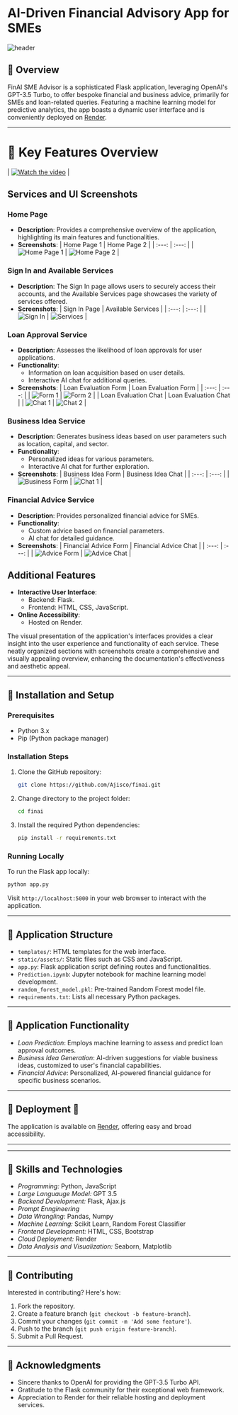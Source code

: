 # AI-Driven Financial Advisory App for SMEs

![header](https://capsule-render.vercel.app/api?type=wave&color=gradient&height=300&section=header&text=FinAI%20SME%20Advisor&fontSize=50)

## 📍 Overview
FinAI SME Advisor is a sophisticated Flask application, leveraging OpenAI's GPT-3.5 Turbo, to offer bespoke financial and business advice, primarily for SMEs and loan-related queries. Featuring a machine learning model for predictive analytics, the app boasts a dynamic user interface and is conveniently deployed on [Render](https://finai-t4wc.onrender.com).

---

# 📍 Key Features Overview

| [![Watch the video](https://img.youtube.com/vi/y8iPCGCZJCo/maxresdefault.jpg)](https://youtu.be/y8iPCGCZJCo) |

## Services and UI Screenshots

### Home Page
- **Description**: Provides a comprehensive overview of the application, highlighting its main features and functionalities.
- **Screenshots**:
  | Home Page 1 | Home Page 2 |
  | :---: | :---: |
  | ![Home Page 1](https://github.com/Ajisco/ai-finance/blob/master/fin_images/fin_home1.png) | ![Home Page 2](https://github.com/Ajisco/ai-finance/blob/master/fin_images/fin_home2.png) |

### Sign In and Available Services
- **Description**: The Sign In page allows users to securely access their accounts, and the Available Services page showcases the variety of services offered.
- **Screenshots**:
  | Sign In Page | Available Services |
  | :---: | :---: |
  | ![Sign In](https://github.com/Ajisco/ai-finance/blob/master/fin_images/fin_signin.png) | ![Services](https://github.com/Ajisco/ai-finance/blob/master/fin_images/fin_services.png) |

### Loan Approval Service
- **Description**: Assesses the likelihood of loan approvals for user applications.
- **Functionality**:
  - Information on loan acquisition based on user details.
  - Interactive AI chat for additional queries.
- **Screenshots**:
  | Loan Evaluation Form | Loan Evaluation Form |
  | :---: | :---: |
  | ![Form 1](https://github.com/Ajisco/ai-finance/blob/master/fin_images/fin_pred_form1.png) | ![Form 2](https://github.com/Ajisco/ai-finance/blob/master/fin_images/fin_pred_form2.png) |
  | Loan Evaluation Chat | Loan Evaluation Chat |
  | ![Chat 1](https://github.com/Ajisco/ai-finance/blob/master/fin_images/fin_pred_chat_1.png) | ![Chat 2](https://github.com/Ajisco/ai-finance/blob/master/fin_images/form_pred_chat_2.png) |

### Business Idea Service
- **Description**: Generates business ideas based on user parameters such as location, capital, and sector.
- **Functionality**:
  - Personalized ideas for various parameters.
  - Interactive AI chat for further exploration.
- **Screenshots**:
  | Business Idea Form | Business Idea Chat |
  | :---: | :---: |
  | ![Business Form](https://github.com/Ajisco/ai-finance/blob/master/fin_images/fin_busin_form1.png) | ![Chat 1](https://github.com/Ajisco/ai-finance/blob/master/fin_images/fin_busin_chat1.png) |

### Financial Advice Service
- **Description**: Provides personalized financial advice for SMEs.
- **Functionality**:
  - Custom advice based on financial parameters.
  - AI chat for detailed guidance.
- **Screenshots**:
  | Financial Advice Form | Financial Advice Chat |
  | :---: | :---: |
  | ![Advice Form](https://github.com/Ajisco/ai-finance/blob/master/fin_images/fin_finan_form1.png) | ![Advice Chat](https://github.com/Ajisco/ai-finance/blob/master/fin_images/fin_finan_chat1.png) |

## Additional Features
- **Interactive User Interface**:
  - Backend: Flask.
  - Frontend: HTML, CSS, JavaScript.
- **Online Accessibility**:
  - Hosted on Render.

The visual presentation of the application's interfaces provides a clear insight into the user experience and functionality of each service. These neatly organized sections with screenshots create a comprehensive and visually appealing overview, enhancing the documentation's effectiveness and aesthetic appeal.

---

## 📍 Installation and Setup

### Prerequisites
- Python 3.x
- Pip (Python package manager)

### Installation Steps
1. Clone the GitHub repository:
   ```bash
   git clone https://github.com/Ajisco/finai.git
   ```
2. Change directory to the project folder:
   ```bash
   cd finai
   ```
3. Install the required Python dependencies:
   ```bash
   pip install -r requirements.txt
   ```

### Running Locally
To run the Flask app locally:
```bash
python app.py
```
Visit `http://localhost:5000` in your web browser to interact with the application.

---

## 📍 Application Structure
- `templates/`: HTML templates for the web interface.
- `static/assets/`: Static files such as CSS and JavaScript.
- `app.py`: Flask application script defining routes and functionalities.
- `Prediction.ipynb`: Jupyter notebook for machine learning model development.
- `random_forest_model.pkl`: Pre-trained Random Forest model file.
- `requirements.txt`: Lists all necessary Python packages.

---

## 📍 Application Functionality
- *Loan Prediction*: Employs machine learning to assess and predict loan approval outcomes.
- *Business Idea Generation*: AI-driven suggestions for viable business ideas, customized to user's financial capabilities.
- *Financial Advice*: Personalized, AI-powered financial guidance for specific business scenarios.

---

## 📍 Deployment 🚀
The application is available on [Render](https://finai-t4wc.onrender.com), offering easy and broad accessibility.

---

---

## 📍 Skills and Technologies
- *Programming:* Python, JavaScript
- *Large Languauge Model:* GPT 3.5
- *Backend Development:* Flask, Ajax.js
- *Prompt Enngineering*
- *Data Wrangling:* Pandas, Numpy
- *Machine Learning:* Scikit Learn, Random Forest Classifier
- *Frontend Development:* HTML, CSS, Bootstrap
- *Cloud Deployment:* Render
- *Data Analysis and Visualization:* Seaborn, Matplotlib

---

## 📍 Contributing
Interested in contributing? Here's how:
1. Fork the repository.
2. Create a feature branch (`git checkout -b feature-branch`).
3. Commit your changes (`git commit -m 'Add some feature'`).
4. Push to the branch (`git push origin feature-branch`).
5. Submit a Pull Request.

---

## 📍 Acknowledgments
- Sincere thanks to OpenAI for providing the GPT-3.5 Turbo API.
- Gratitude to the Flask community for their exceptional web framework.
- Appreciation to Render for their reliable hosting and deployment services.

